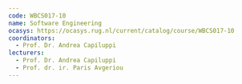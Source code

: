 ```yaml
---
code: WBCS017-10
name: Software Engineering
ocasys: https://ocasys.rug.nl/current/catalog/course/WBCS017-10
coordinators:
  - Prof. Dr. Andrea Capiluppi
lecturers:
  - Prof. Dr. Andrea Capiluppi
  - Prof. dr. ir. Paris Avgeriou
---
```

